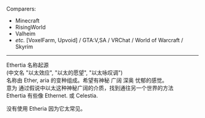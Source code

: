 






Comparers:
- Minecraft
- RisingWorld
- Valheim
- _etc._ [VoxelFarm, Upvoid] / GTA:V,SA / VRChat / World of Warcraft / Skyrim

---

Ethertia 名称起源  
(中文名 "以太效应", "以太的愿望", "以太咏叹调")  
名称由 Ether, aria 的变种组成。希望有神秘 广阔 深奥 忧郁的感觉。  
意为 通过假说中以太这种神秘广阔的介质，找到通往另一个世界的方法  
Ethertia 有些像 Ethernet. 或 Celestia.

没有使用 Etheria 因为它太常见。

